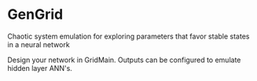 # GenGrid
Chaotic system emulation for exploring parameters that favor stable states in a neural network

Design your network in GridMain. Outputs can be configured to emulate hidden layer ANN's.
